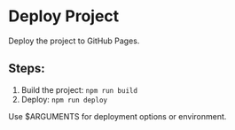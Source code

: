 # Deploy Project

Deploy the project to GitHub Pages.

## Steps:
1. Build the project: `npm run build`
2. Deploy: `npm run deploy`

Use $ARGUMENTS for deployment options or environment.
